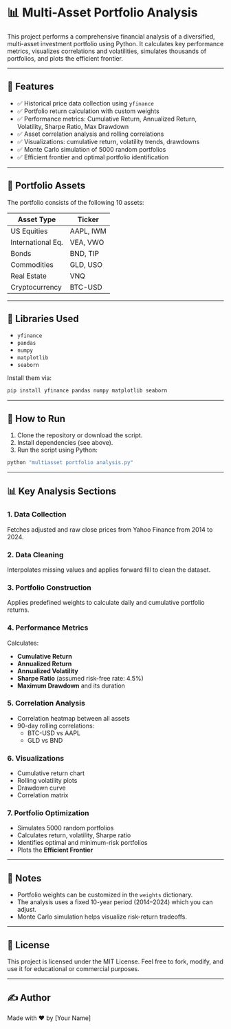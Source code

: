 # 📊 Multi-Asset Portfolio Analysis

This project performs a comprehensive financial analysis of a diversified, multi-asset investment portfolio using Python. It calculates key performance metrics, visualizes correlations and volatilities, simulates thousands of portfolios, and plots the efficient frontier.

---

## 📁 Features

- ✅ Historical price data collection using `yfinance`
- ✅ Portfolio return calculation with custom weights
- ✅ Performance metrics: Cumulative Return, Annualized Return, Volatility, Sharpe Ratio, Max Drawdown
- ✅ Asset correlation analysis and rolling correlations
- ✅ Visualizations: cumulative return, volatility trends, drawdowns
- ✅ Monte Carlo simulation of 5000 random portfolios
- ✅ Efficient frontier and optimal portfolio identification

---

## 🧾 Portfolio Assets

The portfolio consists of the following 10 assets:

| Asset Type        | Ticker     |
|-------------------|------------|
| US Equities       | AAPL, IWM  |
| International Eq. | VEA, VWO   |
| Bonds             | BND, TIP   |
| Commodities       | GLD, USO   |
| Real Estate       | VNQ        |
| Cryptocurrency    | BTC-USD    |

---

## 🧮 Libraries Used

- `yfinance`
- `pandas`
- `numpy`
- `matplotlib`
- `seaborn`

Install them via:

```bash
pip install yfinance pandas numpy matplotlib seaborn
```

---

## 🚀 How to Run

1. Clone the repository or download the script.
2. Install dependencies (see above).
3. Run the script using Python:

```bash
python "multiasset portfolio analysis.py"
```

---

## 📊 Key Analysis Sections

### 1. Data Collection
Fetches adjusted and raw close prices from Yahoo Finance from 2014 to 2024.

### 2. Data Cleaning
Interpolates missing values and applies forward fill to clean the dataset.

### 3. Portfolio Construction
Applies predefined weights to calculate daily and cumulative portfolio returns.

### 4. Performance Metrics
Calculates:
- **Cumulative Return**
- **Annualized Return**
- **Annualized Volatility**
- **Sharpe Ratio** (assumed risk-free rate: 4.5%)
- **Maximum Drawdown** and its duration

### 5. Correlation Analysis
- Correlation heatmap between all assets
- 90-day rolling correlations:
  - BTC-USD vs AAPL
  - GLD vs BND

### 6. Visualizations
- Cumulative return chart
- Rolling volatility plots
- Drawdown curve
- Correlation matrix

### 7. Portfolio Optimization
- Simulates 5000 random portfolios
- Calculates return, volatility, Sharpe ratio
- Identifies optimal and minimum-risk portfolios
- Plots the **Efficient Frontier**

---

## 📌 Notes

- Portfolio weights can be customized in the `weights` dictionary.
- The analysis uses a fixed 10-year period (2014–2024) which you can adjust.
- Monte Carlo simulation helps visualize risk-return tradeoffs.

---

## 📄 License

This project is licensed under the MIT License. Feel free to fork, modify, and use it for educational or commercial purposes.

---

## ✍️ Author

Made with ❤️ by [Your Name]
